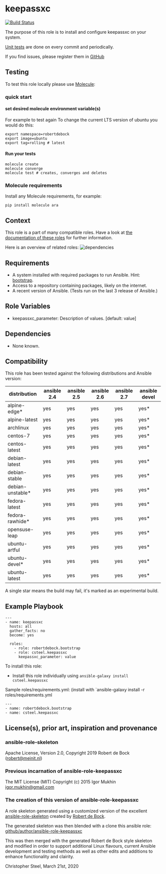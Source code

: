 keepassxc
=========

[![Build Status](https://travis-ci.org/csteel/ansible-role-keepassxc.svg?branch=master)](https://travis-ci.org/csteel/ansible-role-keepassxc)

The purpose of this role is to install and configure keepassxc on your system.

[Unit tests](https://travis-ci.org/csteel/ansible-role-keepassxc) are done on every commit and periodically.

If you find issues, please register them in [GitHub](https://github.com/csteel/ansible-role-keepassxc/issues)

## Testing

To test this role locally please use [Molecule](https://github.com/metacloud/molecule):

### quick start

#### set desired molecule environment variable(s)

For example to test again To change the current LTS version of ubuntu you would do this:

```shell
export namespace=robertdebock
export image=ubuntu
export tag=rolling # latest
```

#### Run your tests

```shell
molecule create
molecule converge
molecule test # creates, converges and deletes
```

### Molecule requirements

Install any Molecule requirements, for example:

```shell
pip install molecule ara
```

Context
--------
This role is a part of many compatible roles. Have a look at [the documentation of these roles](https://robertdebock.nl/) for further information.

Here is an overview of related roles:
![dependencies](https://raw.githubusercontent.com/robertdebock/drawings/artifacts/keepassxc.png "Dependency")

Requirements
------------

- A system installed with required packages to run Ansible. Hint: [bootstrap](https://galaxy.ansible.com/robertdebock/bootstrap).
- Access to a repository containing packages, likely on the internet.
- A recent version of Ansible. (Tests run on the last 3 release of Ansible.)

Role Variables
--------------

- keepassxc_parameter: Description of values. [default: value]

Dependencies
------------

- None known.

Compatibility
-------------

This role has been tested against the following distributions and Ansible version:

|distribution|ansible 2.4|ansible 2.5|ansible 2.6|ansible 2.7|ansible devel|
|------------|-----------|-----------|-----------|-----------|-------------|
|alpine-edge*|yes|yes|yes|yes|yes*|
|alpine-latest|yes|yes|yes|yes|yes*|
|archlinux|yes|yes|yes|yes|yes*|
|centos-7|yes|yes|yes|yes|yes*|
|centos-latest|yes|yes|yes|yes|yes*|
|debian-latest|yes|yes|yes|yes|yes*|
|debian-stable|yes|yes|yes|yes|yes*|
|debian-unstable*|yes|yes|yes|yes|yes*|
|fedora-latest|yes|yes|yes|yes|yes*|
|fedora-rawhide*|yes|yes|yes|yes|yes*|
|opensuse-leap|yes|yes|yes|yes|yes*|
|ubuntu-artful|yes|yes|yes|yes|yes*|
|ubuntu-devel*|yes|yes|yes|yes|yes*|
|ubuntu-latest|yes|yes|yes|yes|yes*|

A single star means the build may fail, it's marked as an experimental build.

Example Playbook
----------------

```
---
- name: keepassxc
  hosts: all
  gather_facts: no
  become: yes

  roles:
    - role: robertdebock.bootstrap
    - role: csteel.keepassxc
      keepassxc_parameter: value
```

To install this role:
- Install this role individually using `ansible-galaxy install csteel.keepassxc`

Sample roles/requirements.yml: (install with `ansible-galaxy install -r roles/requirements.yml
```
---
- name: robertdebock.bootstrap
- name: csteel.keepassxc
```

## License(s), prior art, inspiration and provenance

### ansible-role-skeleton

Apache License, Version 2.0, Copyright 2019 Robert de Bock (robert@meinit.nl)

### Previous incarnation of ansible-role-keepassxc

The MIT License (MIT) Copyright (c) 2015 Igor Mukhin <igor.mukhin@gmail.com>

### The creation of this version of ansible-role-keepassxc

A role skeleton generated using a customized version of the excellent
[ansible-role-skeleton](https://github.com/robertdebock/ansible-role-skeleton)
created by [Robert de Bock](https://robertdebock.nl/).

The generated skeleton was then blended with a clone this ansible role:
[github/author/ansible-role-keepassxc]((https://github.com/author/ansible-role-skeleton))

This was then merged with the generated Robert de Bock style skeleton and modified
in order to support additional Linux flavours, current Ansible development and
testing methods as well as other edits and additions to enhance functionality
and clairity.

Christopher Steel, March 21st, 2020